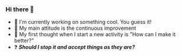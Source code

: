 ### Hi there 👋
- 🚀 I'm currently working on something cool. You guess it!
- 🌱 My main attitude is the continuous improvement
- 🤿 My first thought when I start a new activity is "How can I make it better?"
- ❓ ***Should I stop it and accept things as they are?***
  
<!--
**simple-sunrise/simple-sunrise** is a ✨ _special_ ✨ repository because its `README.md` (this file) appears on your GitHub profile.

Here are some ideas to get you started:

- 🔭 I’m currently working on ...
- 🌱 I’m currently learning ...
- 👯 I’m looking to collaborate on ...
- 🤔 I’m looking for help with ...
- 💬 Ask me about ...
- 📫 How to reach me: ...
- 😄 Pronouns: ...
- ⚡ Fun fact: ...
-->


